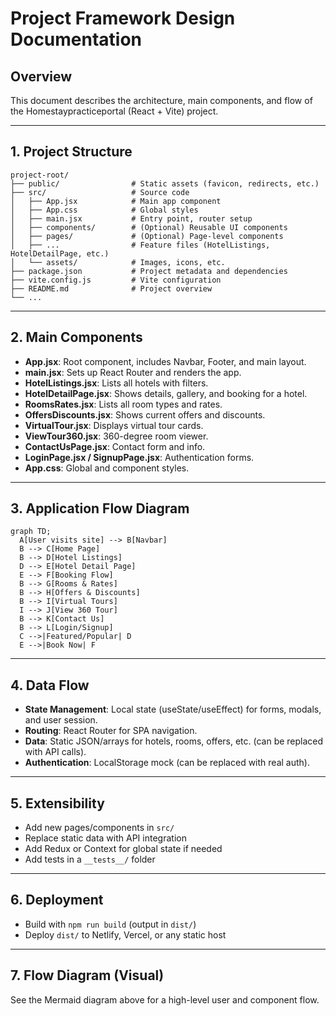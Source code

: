 # Project Framework Design Documentation

## Overview
This document describes the architecture, main components, and flow of the Homestaypracticeportal (React + Vite) project.

---

## 1. Project Structure

```
project-root/
├── public/                # Static assets (favicon, redirects, etc.)
├── src/                   # Source code
│   ├── App.jsx            # Main app component
│   ├── App.css            # Global styles
│   ├── main.jsx           # Entry point, router setup
│   ├── components/        # (Optional) Reusable UI components
│   ├── pages/             # (Optional) Page-level components
│   ├── ...                # Feature files (HotelListings, HotelDetailPage, etc.)
│   └── assets/            # Images, icons, etc.
├── package.json           # Project metadata and dependencies
├── vite.config.js         # Vite configuration
├── README.md              # Project overview
└── ...
```

---

## 2. Main Components
- **App.jsx**: Root component, includes Navbar, Footer, and main layout.
- **main.jsx**: Sets up React Router and renders the app.
- **HotelListings.jsx**: Lists all hotels with filters.
- **HotelDetailPage.jsx**: Shows details, gallery, and booking for a hotel.
- **RoomsRates.jsx**: Lists all room types and rates.
- **OffersDiscounts.jsx**: Shows current offers and discounts.
- **VirtualTour.jsx**: Displays virtual tour cards.
- **ViewTour360.jsx**: 360-degree room viewer.
- **ContactUsPage.jsx**: Contact form and info.
- **LoginPage.jsx / SignupPage.jsx**: Authentication forms.
- **App.css**: Global and component styles.

---

## 3. Application Flow Diagram

```mermaid
graph TD;
  A[User visits site] --> B[Navbar]
  B --> C[Home Page]
  B --> D[Hotel Listings]
  D --> E[Hotel Detail Page]
  E --> F[Booking Flow]
  B --> G[Rooms & Rates]
  B --> H[Offers & Discounts]
  B --> I[Virtual Tours]
  I --> J[View 360 Tour]
  B --> K[Contact Us]
  B --> L[Login/Signup]
  C -->|Featured/Popular| D
  E -->|Book Now| F
```

---

## 4. Data Flow
- **State Management**: Local state (useState/useEffect) for forms, modals, and user session.
- **Routing**: React Router for SPA navigation.
- **Data**: Static JSON/arrays for hotels, rooms, offers, etc. (can be replaced with API calls).
- **Authentication**: LocalStorage mock (can be replaced with real auth).

---

## 5. Extensibility
- Add new pages/components in `src/`
- Replace static data with API integration
- Add Redux or Context for global state if needed
- Add tests in a `__tests__/` folder

---

## 6. Deployment
- Build with `npm run build` (output in `dist/`)
- Deploy `dist/` to Netlify, Vercel, or any static host

---

## 7. Flow Diagram (Visual)

See the Mermaid diagram above for a high-level user and component flow. 